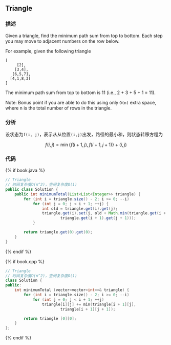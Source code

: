 ## Triangle


### 描述

Given a triangle, find the minimum path sum from top to bottom. Each step you may move to adjacent numbers on the row below.

For example, given the following triangle

```
[
     [2],
    [3,4],
   [6,5,7],
  [4,1,8,3]
]
```

The minimum path sum from top to bottom is 11 (i.e., 2 + 3 + 5 + 1 = 11).

Note: Bonus point if you are able to do this using only `O(n)` extra space, where n is the total number of rows in the triangle.


### 分析

设状态为`f(i, j)`，表示从从位置`(i,j)`出发，路径的最小和，则状态转移方程为

$$
f(i,j)=\min\left\{f(i+1,j),f(i+1,j+1)\right\}+(i,j)
$$


### 代码

{% if book.java %}
```java
// Triangle
// 时间复杂度O(n^2)，空间复杂度O(1)
public class Solution {
    public int minimumTotal(List<List<Integer>> triangle) {
        for (int i = triangle.size() - 2; i >= 0; --i)
            for (int j = 0; j < i + 1; ++j) {
                int old = triangle.get(i).get(j);
                triangle.get(i).set(j, old + Math.min(triangle.get(i + 1).get(j),
                        triangle.get(i + 1).get(j + 1)));
            }

        return triangle.get(0).get(0);
    }
}
```
{% endif %}

{% if book.cpp %}
```cpp
// Triangle
// 时间复杂度O(n^2)，空间复杂度O(1)
class Solution {
public:
    int minimumTotal (vector<vector<int>>& triangle) {
        for (int i = triangle.size() - 2; i >= 0; --i)
            for (int j = 0; j < i + 1; ++j)
                triangle[i][j] += min(triangle[i + 1][j],
                        triangle[i + 1][j + 1]);

        return triangle [0][0];
    }
};
```
{% endif %}
